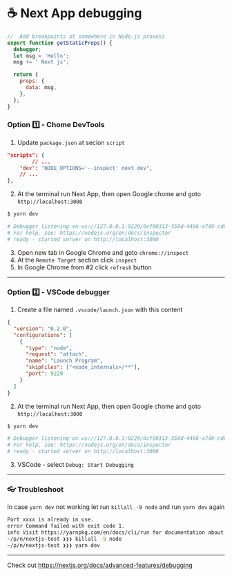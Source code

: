 # :coffee: Next App debugging

```js
//  Add breakpoints at somewhere in Node.js process
export function getStaticProps() {
  debugger;
  let msg = 'Hello';
  msg += ' Next js';

  return {
    props: {
      data: msg,
    },
  };
}
```

### Option :one: - Chome DevTools

1. Update `package.json` at secion `script`

```json
"scripts": {
		// ...
    "dev": "NODE_OPTIONS='--inspect' next dev",
    // ...
},
```

2. At the terminal run Next App, then open Google chome and goto `http://localhost:3000`

```bash
$ yarn dev

# Debugger listening on ws://127.0.0.1:9229/0cf90313-350d-4466-a748-cd60f4e47c95
# For help, see: https://nodejs.org/en/docs/inspector
# ready - started server on http://localhost:3000
```

3. Open new tab in Google Chrome and goto `chrome://inspect`
4. At the `Remote Target` section click `inspect`
5. In Google Chrome from #2 click `refresh` button

---

### Option :two: - VSCode debugger

1. Create a file named `.vscode/launch.json` with this content

```json
{
  "version": "0.2.0",
  "configurations": [
    {
      "type": "node",
      "request": "attach",
      "name": "Launch Program",
      "skipFiles": ["<node_internals>/**"],
      "port": 9229
    }
  ]
}
```

2. At the terminal run Next App, then open Google chome and goto `http://localhost:3000`

```bash
$ yarn dev

# Debugger listening on ws://127.0.0.1:9229/0cf90313-350d-4466-a748-cd60f4e47c95
# For help, see: https://nodejs.org/en/docs/inspector
# ready - started server on http://localhost:3000
```

3. VSCode - select `Debug: Start Debugging`

---

### :eyeglasses: Troubleshoot

In case `yarn dev` not working let run `killall -9 node` and run `yarn dev` again

```bash
Port xxxx is already in use.
error Command failed with exit code 1.
info Visit https://yarnpkg.com/en/docs/cli/run for documentation about this command.
~/p/n/nextjs-test ❯❯❯ killall -9 node                                                               ✘ 1 main ✖ ✱ ◼
~/p/n/nextjs-test ❯❯❯ yarn dev
```

---

Check out https://nextjs.org/docs/advanced-features/debugging
